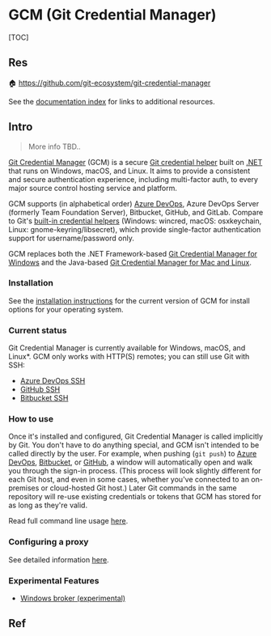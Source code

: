# GCM (Git Credential Manager)

[TOC]



## Res
🏠 https://github.com/git-ecosystem/git-credential-manager

See the [documentation index](https://github.com/GitCredentialManager/git-credential-manager/blob/release/docs/README.md) for links to additional resources.



## Intro
>  More info TBD..

[Git Credential Manager](https://github.com/GitCredentialManager/git-credential-manager) (GCM) is a secure [Git credential helper](https://git-scm.com/docs/gitcredentials) built on [.NET](https://dotnet.microsoft.com/) that runs on Windows, macOS, and Linux. It aims to provide a consistent and secure authentication experience, including multi-factor auth, to every major source control hosting service and platform.

GCM supports (in alphabetical order) [Azure DevOps](https://dev.azure.com/), Azure DevOps Server (formerly Team Foundation Server), Bitbucket, GitHub, and GitLab. Compare to Git's [built-in credential helpers](https://git-scm.com/book/en/v2/Git-Tools-Credential-Storage) (Windows: wincred, macOS: osxkeychain, Linux: gnome-keyring/libsecret), which provide single-factor authentication support for username/password only.

GCM replaces both the .NET Framework-based [Git Credential Manager for Windows](https://github.com/microsoft/Git-Credential-Manager-for-Windows) and the Java-based [Git Credential Manager for Mac and Linux](https://github.com/microsoft/Git-Credential-Manager-for-Mac-and-Linux).


### Installation
See the [installation instructions](https://github.com/GitCredentialManager/git-credential-manager/blob/release/docs/install.md) for the current version of GCM for install options for your operating system.


### Current status
Git Credential Manager is currently available for Windows, macOS, and Linux*. GCM only works with HTTP(S) remotes; you can still use Git with SSH:

- [Azure DevOps SSH](https://docs.microsoft.com/en-us/azure/devops/repos/git/use-ssh-keys-to-authenticate?view=azure-devops)
- [GitHub SSH](https://help.github.com/en/articles/connecting-to-github-with-ssh)
- [Bitbucket SSH](https://confluence.atlassian.com/bitbucket/ssh-keys-935365775.html)


### How to use
Once it's installed and configured, Git Credential Manager is called implicitly by Git. You don't have to do anything special, and GCM isn't intended to be called directly by the user. For example, when pushing (`git push`) to [Azure DevOps](https://dev.azure.com/), [Bitbucket](https://bitbucket.org/), or [GitHub](https://github.com/), a window will automatically open and walk you through the sign-in process. (This process will look slightly different for each Git host, and even in some cases, whether you've connected to an on-premises or cloud-hosted Git host.) Later Git commands in the same repository will re-use existing credentials or tokens that GCM has stored for as long as they're valid.

Read full command line usage [here](https://github.com/GitCredentialManager/git-credential-manager/blob/release/docs/usage.md).


### Configuring a proxy
See detailed information [here](https://github.com/GitCredentialManager/git-credential-manager/blob/release/docs/netconfig.md#http-proxy).


### Experimental Features
- [Windows broker (experimental)](https://github.com/GitCredentialManager/git-credential-manager/blob/release/docs/windows-broker.md)



## Ref

